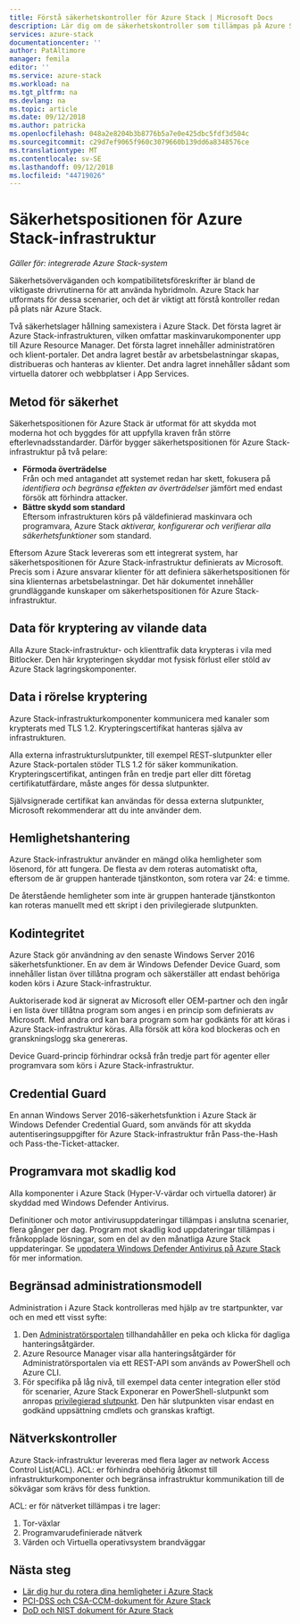 ```yaml
---
title: Förstå säkerhetskontroller för Azure Stack | Microsoft Docs
description: Lär dig om de säkerhetskontroller som tillämpas på Azure Stack som en tjänstadministratör
services: azure-stack
documentationcenter: ''
author: PatAltimore
manager: femila
editor: ''
ms.service: azure-stack
ms.workload: na
ms.tgt_pltfrm: na
ms.devlang: na
ms.topic: article
ms.date: 09/12/2018
ms.author: patricka
ms.openlocfilehash: 048a2e8204b3b8776b5a7e0e425dbc5fdf3d504c
ms.sourcegitcommit: c29d7ef9065f960c3079660b139dd6a8348576ce
ms.translationtype: MT
ms.contentlocale: sv-SE
ms.lasthandoff: 09/12/2018
ms.locfileid: "44719026"
---
```

# <a name="azure-stack-infrastructure-security-posture"></a>Säkerhetspositionen för Azure Stack-infrastruktur

*Gäller för: integrerade Azure Stack-system*

Säkerhetsöverväganden och kompatibilitetsföreskrifter är bland de viktigaste drivrutinerna för att använda hybridmoln. Azure Stack har utformats för dessa scenarier, och det är viktigt att förstå kontroller redan på plats när Azure Stack.

Två säkerhetslager hållning samexistera i Azure Stack. Det första lagret är Azure Stack-infrastrukturen, vilken omfattar maskinvarukomponenter upp till Azure Resource Manager. Det första lagret innehåller administratören och klient-portaler. Det andra lagret består av arbetsbelastningar skapas, distribueras och hanteras av klienter. Det andra lagret innehåller sådant som virtuella datorer och webbplatser i App Services.

## <a name="security-approach"></a>Metod för säkerhet

Säkerhetspositionen för Azure Stack är utformat för att skydda mot moderna hot och byggdes för att uppfylla kraven från större efterlevnadsstandarder. Därför bygger säkerhetspositionen för Azure Stack-infrastruktur på två pelare:

 - **Förmoda överträdelse**  
Från och med antagandet att systemet redan har skett, fokusera på *identifiera och begränsa effekten av överträdelser* jämfört med endast försök att förhindra attacker. 
 - **Bättre skydd som standard**  
Eftersom infrastrukturen körs på väldefinierad maskinvara och programvara, Azure Stack *aktiverar, konfigurerar och verifierar alla säkerhetsfunktioner* som standard.

Eftersom Azure Stack levereras som ett integrerat system, har säkerhetspositionen för Azure Stack-infrastruktur definierats av Microsoft. Precis som i Azure ansvarar klienter för att definiera säkerhetspositionen för sina klienternas arbetsbelastningar. Det här dokumentet innehåller grundläggande kunskaper om säkerhetspositionen för Azure Stack-infrastruktur.

## <a name="data-at-rest-encryption"></a>Data för kryptering av vilande data
Alla Azure Stack-infrastruktur- och klienttrafik data krypteras i vila med Bitlocker. Den här krypteringen skyddar mot fysisk förlust eller stöld av Azure Stack lagringskomponenter. 

## <a name="data-in-transit-encryption"></a>Data i rörelse kryptering
Azure Stack-infrastrukturkomponenter kommunicera med kanaler som krypterats med TLS 1.2. Krypteringscertifikat hanteras själva av infrastrukturen. 

Alla externa infrastrukturslutpunkter, till exempel REST-slutpunkter eller Azure Stack-portalen stöder TLS 1.2 för säker kommunikation. Krypteringscertifikat, antingen från en tredje part eller ditt företag certifikatutfärdare, måste anges för dessa slutpunkter. 

Självsignerade certifikat kan användas för dessa externa slutpunkter, Microsoft rekommenderar att du inte använder dem. 

## <a name="secret-management"></a>Hemlighetshantering
Azure Stack-infrastruktur använder en mängd olika hemligheter som lösenord, för att fungera. De flesta av dem roteras automatiskt ofta, eftersom de är gruppen hanterade tjänstkonton, som rotera var 24: e timme.

De återstående hemligheter som inte är gruppen hanterade tjänstkonton kan roteras manuellt med ett skript i den privilegierade slutpunkten.

## <a name="code-integrity"></a>Kodintegritet
Azure Stack gör användning av den senaste Windows Server 2016 säkerhetsfunktioner. En av dem är Windows Defender Device Guard, som innehåller listan över tillåtna program och säkerställer att endast behöriga koden körs i Azure Stack-infrastruktur. 

Auktoriserade kod är signerat av Microsoft eller OEM-partner och den ingår i en lista över tillåtna program som anges i en princip som definierats av Microsoft. Med andra ord kan bara program som har godkänts för att köras i Azure Stack-infrastruktur köras. Alla försök att köra kod blockeras och en granskningslogg ska genereras.

Device Guard-princip förhindrar också från tredje part för agenter eller programvara som körs i Azure Stack-infrastruktur.

## <a name="credential-guard"></a>Credential Guard
En annan Windows Server 2016-säkerhetsfunktion i Azure Stack är Windows Defender Credential Guard, som används för att skydda autentiseringsuppgifter för Azure Stack-infrastruktur från Pass-the-Hash och Pass-the-Ticket-attacker.

## <a name="antimalware"></a>Programvara mot skadlig kod
Alla komponenter i Azure Stack (Hyper-V-värdar och virtuella datorer) är skyddad med Windows Defender Antivirus.

Definitioner och motor antivirusuppdateringar tillämpas i anslutna scenarier, flera gånger per dag. Program mot skadlig kod uppdateringar tillämpas i frånkopplade lösningar, som en del av den månatliga Azure Stack uppdateringar. Se [uppdatera Windows Defender Antivirus på Azure Stack](azure-stack-security-av.md) för mer information.

## <a name="constrained-administration-model"></a>Begränsad administrationsmodell
Administration i Azure Stack kontrolleras med hjälp av tre startpunkter, var och en med ett visst syfte: 
1. Den [Administratörsportalen](azure-stack-manage-portals.md) tillhandahåller en peka och klicka för dagliga hanteringsåtgärder.
2. Azure Resource Manager visar alla hanteringsåtgärder för Administratörsportalen via ett REST-API som används av PowerShell och Azure CLI. 
3. För specifika på låg nivå, till exempel data center integration eller stöd för scenarier, Azure Stack Exponerar en PowerShell-slutpunkt som anropas [privilegierad slutpunkt](azure-stack-privileged-endpoint.md). Den här slutpunkten visar endast en godkänd uppsättning cmdlets och granskas kraftigt.

## <a name="network-controls"></a>Nätverkskontroller
Azure Stack-infrastruktur levereras med flera lager av network Access Control List(ACL). ACL: er förhindra obehörig åtkomst till infrastrukturkomponenter och begränsa infrastruktur kommunikation till de sökvägar som krävs för dess funktion. 

ACL: er för nätverket tillämpas i tre lager:
1.  Tor-växlar
2.  Programvarudefinierade nätverk
3.  Värden och Virtuella operativsystem brandväggar

## <a name="next-steps"></a>Nästa steg

- [Lär dig hur du rotera dina hemligheter i Azure Stack](azure-stack-rotate-secrets.md)
- [PCI-DSS och CSA-CCM-dokument för Azure Stack](https://servicetrust.microsoft.com/ViewPage/TrustDocuments)
- [DoD och NIST dokument för Azure Stack](https://servicetrust.microsoft.com/ViewPage/Blueprint)
